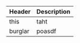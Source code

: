| Header  | Description |
| ------- | ----------- |
| this    | taht        |
| burglar | poasdf            |
